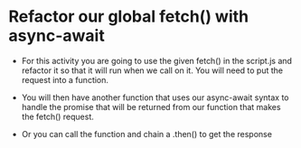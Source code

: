# Refactor our global fetch() with async-await

* For this activity you are going to use the given fetch() in the script.js and refactor it so that it will run when we call on it. You will need to put the request into a function.

* You will then have another function that uses our async-await syntax to handle the promise that will be returned from our function that makes the fetch() request.

* Or you can call the function and chain a .then() to get the response